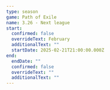 ```yaml
---
type: season
game: Path of Exile
name: 3.26 - Next league
start:
  confirmed: false
  overrideText: February
  additionalText: ""
  startDate: 2025-02-21T21:00:00.000Z
end:
  endDate: ""
  confirmed: false
  overrideText: ""
  additionalText: ""
---
```


